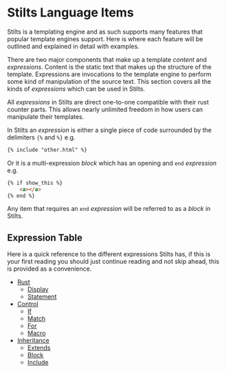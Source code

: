 # Stilts Language Items

Stilts is a templating engine and as such supports many features
that popular template engines support. Here is where each feature
will be outlined and explained in detail with examples.

There are two major components that make up a template *content* and *expressions*.
Content is the static text that makes up the structure of the template. Expressions
are invocations to the template engine to perform some kind of manipulation of the source
text. This section covers all the kinds of *expressions* which can be used in Stilts.

All *expressions* in Stilts are direct one-to-one compatible with their rust counter parts.
This allows nearly unlimited freedom in how users can manipulate their templates.

In Stilts an *expression* is either a single piece of code surrounded by the delimiters `{%` and `%}` e.g.
```html
{% include "other.html" %}
```
Or it is a multi-expression *block* which has an opening and `end` *expression* e.g.
```html
{% if show_this %}
    <a></a>
{% end %}
```

Any item that requires an `end` *expression* will be referred to as a *block* in Stilts.

## Expression Table

Here is a quick reference to the different expressions Stilts has, if this is your first
reading you should just continue reading and not skip ahead, this is provided as a convenience.

- [Rust](./rust_expressions.md)
  - [Display](./rust_expressions.md#display)
  - [Statement](./rust_expressions.md#statement)
- [Control](./control_expressions.md)
  - [If](./control_expressions.md#if)
  - [Match](./control_expressions.md#match)
  - [For](./control_expressions.md#for)
  - [Macro](./control_expressions.md#macro)
- [Inheritance](./inheritance_expressions.md)
  - [Extends](./inheritance_expressions#extends)
  - [Block](./inheritance_expressions#block)
  - [Include](./inheritance_expressions#include)
